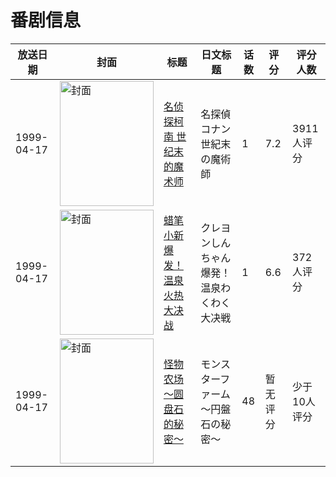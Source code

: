# 番剧信息

|放送日期|封面|标题|日文标题|话数|评分|评分人数|
|---|---|---|---|---|---|---|
|1999-04-17|<img src="//lain.bgm.tv/pic/cover/c/6d/b2/2970_Tj4Nk.jpg" alt="封面" style="width:150px;height:200px;object-fit:cover;">|[名侦探柯南 世纪末的魔术师](https://bangumi.tv/subject/2970)|名探偵コナン 世紀末の魔術師|1|7.2|3911人评分|
|1999-04-17|<img src="//lain.bgm.tv/pic/cover/c/f9/99/8973_QeeDV.jpg" alt="封面" style="width:150px;height:200px;object-fit:cover;">|[蜡笔小新 爆发！温泉火热大决战](https://bangumi.tv/subject/8973)|クレヨンしんちゃん 爆発！温泉わくわく大决戦|1|6.6|372人评分|
|1999-04-17|<img src="//lain.bgm.tv/pic/cover/c/fd/0d/96863_t0FtY.jpg" alt="封面" style="width:150px;height:200px;object-fit:cover;">|[怪物农场 ～圆盘石的秘密～](https://bangumi.tv/subject/96863)|モンスターファーム～円盤石の秘密～|48|暂无评分|少于10人评分|
